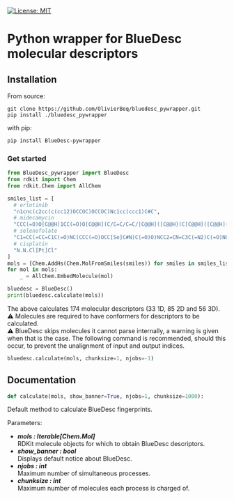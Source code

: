 [![License: MIT](https://img.shields.io/badge/License-MIT-yellow.svg)](https://opensource.org/licenses/MIT)

# Python wrapper for BlueDesc molecular descriptors

## Installation

From source:

    git clone https://github.com/OlivierBeq/bluedesc_pywrapper.git
    pip install ./bluedesc_pywrapper

with pip:

```bash
pip install BlueDesc-pywrapper
```

### Get started

```python
from BlueDesc_pywrapper import BlueDesc
from rdkit import Chem
from rdkit.Chem import AllChem

smiles_list = [
  # erlotinib
  "n1cnc(c2cc(c(cc12)OCCOC)OCCOC)Nc1cc(ccc1)C#C",
  # midecamycin
  "CCC(=O)O[C@@H]1CC(=O)O[C@@H](C/C=C/C=C/[C@@H]([C@@H](C[C@@H]([C@@H]([C@H]1OC)O[C@H]2[C@@H]([C@H]([C@@H]([C@H](O2)C)O[C@H]3C[C@@]([C@H]([C@@H](O3)C)OC(=O)CC)(C)O)N(C)C)O)CC=O)C)O)C",
  # selenofolate
  "C1=CC(=CC=C1C(=O)NC(CCC(=O)OCC[Se]C#N)C(=O)O)NCC2=CN=C3C(=N2)C(=O)NC(=N3)N",
  # cisplatin
  "N.N.Cl[Pt]Cl"
]
mols = [Chem.AddHs(Chem.MolFromSmiles(smiles)) for smiles in smiles_list]
for mol in mols:
    _ = AllChem.EmbedMolecule(mol)

bluedesc = BlueDesc()
print(bluedesc.calculate(mols))
```

The above calculates 174 molecular descriptors (33 1D, 85 2D and 56 3D).<br/>
:warning: Molecules are required to have conformers for descriptors to be calculated.<br/>
:warning: BlueDesc skips molecules it cannot parse internally, a warning is given when that is the case.
The following command is recommended, should this occur, to prevent the unalignment of input and output indices.

```python
bluedesc.calculate(mols, chunksize=1, njobs=-1)
```

## Documentation

```python
def calculate(mols, show_banner=True, njobs=1, chunksize=1000):
```

Default method to calculate BlueDesc fingerprints.

Parameters:

- ***mols  : Iterable[Chem.Mol]***  
  RDKit molecule objects for which to obtain BlueDesc descriptors.
- ***show_banner  : bool***  
  Displays default notice about BlueDesc.
- ***njobs  : int***  
  Maximum number of simultaneous processes.
- ***chunksize  : int***  
  Maximum number of molecules each process is charged of.
